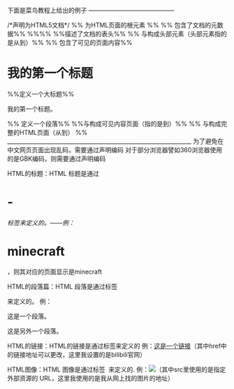 下面是菜鸟教程上给出的例子
——————————————
<!DOCTYPE html>      /*声明为HTML5文档*/
<html>      %%  为HTML页面的根元素 %%
<head>     %%  包含了文档的元数据%%
<meta charset="utf-8">%%%%
<title>菜鸟教程(runoob.com)</title>   %%描述了文档的表头%%
</head>    %% 与<head>构成头部元素（头部元素指的是从<head>到</head>）%%
<body>     %%  包含了可见的页面内容%%

<h1>我的第一个标题</h1>        %%定义一个大标题%%

<p>我的第一个标题。</p>        %% 定义一个段落%%
</body>    %%与<body>构成可见内容页面（指的是<body>到</body>）%%
</html>   %% 与<html>构成完整的HTML页面（从<html>到</html>） %%
__________________________________________________________________
为了避免在中文网页页面出现乱码，需要通过<meta charset="utf-8">声明编码
对于部分浏览器譬如360浏览器使用的是GBK编码，则需要通过<meta charset="gbk">声明编码

HTML的标题：HTML 标题是通过<h1> -<h6> 标签来定义的。——例：<h1>minecraft</h1>，则其对应的页面显示是minecraft

HTML的段落篇：HTML 段落是通过标签 <p> 来定义的。
例：<p>这是一个段落。</p>
<p>这是另外一个段落。</p>

HTML的链接：HTML的链接是通过标签<a>来定义的
例：<a href="https://www.bilibili.com/">这是一个链接</a>（其中href中的链接地址可以更改，这里我设置的是bilibili官网）

HTML图像：HTML 图像是通过标签 <img> 来定义的.
例：<img src="https://ts3.tc.mm.bing.net/th/id/OIP-C.Jmnjh2SZHljW6swAHHqqeAHaEZ?rs=1&amp;pid=ImgDetMain&amp;o=7&amp;rm=3">（其中src里使用的是指定外部资源的 URL，这里我使用的是我从网上找的图片的地址）


